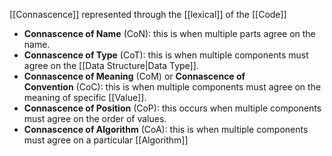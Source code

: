 [[Connascence]] represented through the [[lexical]] of the [[Code]]

- **Connascence of Name** (CoN): this is when multiple parts agree on the name.
- **Connascence of Type** (CoT): this is when multiple components must agree on the [[Data Structure|Data Type]].
- **Connascence of Meaning** (CoM) or **Connascence of Convention** (CoC): this is when multiple components must agree on the meaning of specific [[Value]].
- **Connascence of Position** (CoP): this occurs when multiple components must agree on the order of values.
- **Connascence of Algorithm** (CoA): this is when multiple components must agree on a particular [[Algorithm]]